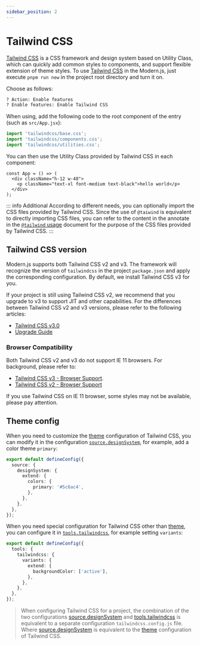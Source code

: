 ```yaml
---
sidebar_position: 2
---
```


# Tailwind CSS

[Tailwind CSS](https://tailwindcss.com/) is a CSS framework and design system based on Utility Class, which can quickly add common styles to components, and support flexible extension of theme styles. To use [Tailwind CSS](https://tailwindcss.com/) in the Modern.js, just execute `pnpm run new` in the project root directory and turn it on.

Choose as follows:

```bash
? Action: Enable features
? Enable features: Enable Tailwind CSS
```

When using, add the following code to the root component of the entry (such as `src/App.jsx`):

```js
import 'tailwindcss/base.css';
import 'tailwindcss/components.css';
import 'tailwindcss/utilities.css';
```

You can then use the Utility Class provided by Tailwind CSS in each component:

```tsx
const App = () => (
  <div className="h-12 w-48">
    <p className="text-xl font-medium text-black">hello world</p>
  </div>
);
```

::: info Additional
According to different needs, you can optionally import the CSS files provided by Tailwind CSS. Since the use of `@taiwind` is equivalent to directly importing CSS files, you can refer to the content in the annotate in the [`@tailwind` usage](https://tailwindcss.com/docs/functions-and-directives#tailwind) document for the purpose of the CSS files provided by Tailwind CSS.
:::

## Tailwind CSS version

Modern.js supports both Tailwind CSS v2 and v3. The framework will recognize the version of `tailwindcss` in the project `package.json` and apply the corresponding configuration. By default, we install Tailwind CSS v3 for you.

If your project is still using Tailwind CSS v2, we recommend that you upgrade to v3 to support JIT and other capabilities. For the differences between Tailwind CSS v2 and v3 versions, please refer to the following articles:

- [Tailwind CSS v3.0](https://tailwindcss.com/blog/tailwindcss-v3)
- [Upgrade Guide](https://tailwindcss.com/docs/upgrade-guide)

### Browser Compatibility

Both Tailwind CSS v2 and v3 do not support IE 11 browsers. For background, please refer to:

- [Tailwind CSS v3 - Browser Support](https://tailwindcss.com/docs/browser-support).
- [Tailwind CSS v2 - Browser Support](https://v2.tailwindcss.com/docs/browser-support)

If you use Tailwind CSS on IE 11 browser, some styles may not be available, please pay attention.

## Theme config

When you need to customize the [theme](https://tailwindcss.com/docs/theme) configuration of Tailwind CSS, you can modify it in the configuration [`source.designSystem`](/docs/configure/app/source/design-system), for example, add a color theme `primary`:

```typescript title="modern.config.ts"
export default defineConfig({
  source: {
    designSystem: {
      extend: {
        colors: {
          primary: '#5c6ac4',
        },
      },
    },
  },
});
```

When you need special configuration for Tailwind CSS other than [theme](https://tailwindcss.com/docs/theme), you can configure it in [`tools.tailwindcss`](/docs/configure/app/tools/tailwindcss), for example setting `variants`:

```typescript title="modern.config.ts"
export default defineConfig({
  tools: {
    tailwindcss: {
      variants: {
        extend: {
          backgroundColor: ['active'],
        },
      },
    },
  },
});
```

> When configuring Tailwind CSS for a project, the combination of the two configurations [source.designSystem](/docs/configure/app/source/design-system) and [tools.tailwindcss](/docs/configure/app/tools/tailwindcss) is equivalent to a separate configuration `tailwindcss.config.js` file. Where [source.designSystem](/docs/configure/app/source/design-system) is equivalent to the [theme](https://v2.tailwindcss.com/docs/configuration#theme) configuration of Tailwind CSS.
